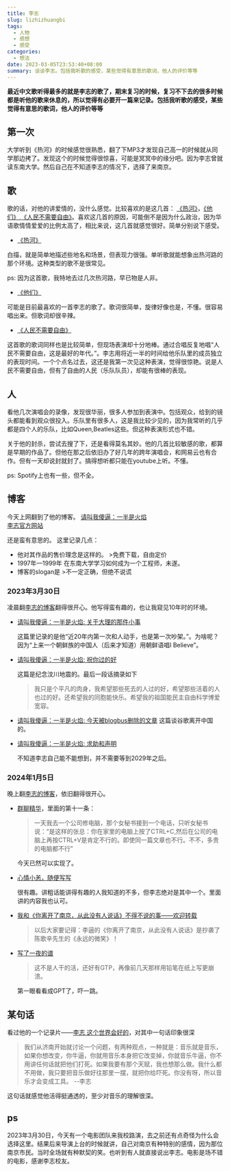 ```yaml
---
title: 李志
slug: lizhizhuangbi
tags:
  - 人物
  - 感想
  - 感受
categories:
  - 想法
date: 2023-03-05T23:53:40+08:00
summary: 谈谈李志。包括我听歌的感受，某些觉得有意思的歌词，他人的评价等等
---
```

**最近中文歌听得最多的就是李志的歌了，期末复习的时候，复习不下去的很多时候都是听他的歌来休息的，所以觉得有必要开一篇来记录。包括我听歌的感受，某些觉得有意思的歌词，他人的评价等等**

## 第一次
大学听到《热河》的时候感觉很熟悉，翻了下MP3才发现自己高一的时候就从同学那边拷了。发现这个的时候觉得很惊喜，可能是冥冥中的缘分吧。因为李志曾就读东南大学。然后自己在不知道李志的情况下，选择了来南京。

## 歌
歌的话，对他的讲爱情的，没什么感觉。比较喜欢的是这几首：
[《热河》](https://www.youtube.com/watch?v=K2QE-FRAP0o&ab_channel=%E6%9D%8E%E5%BF%97Lizhi)，[《他们》](https://www.youtube.com/watch?v=fOHpIDVVYxo&list=RD2n52uYI7eII&index=10&ab_channel=sghgpwt),[《人民不需要自由》](https://www.youtube.com/watch?v=buxL8RZ4gpA&list=RD2n52uYI7eII&index=27&ab_channel=%E8%80%BF%E7%82%8E%E6%97%B6%E9%97%B4)。喜欢这几首的原因，可能倒不是因为什么政治，因为华语歌情情爱爱的比例太高了，相比来说，这几首就感觉很好。简单分别说下感受。

- [《热河》](https://www.youtube.com/watch?v=K2QE-FRAP0o&ab_channel=%E6%9D%8E%E5%BF%97Lizhi)

白描，就是简单地描述些地名和场景，但表现力很强。单听歌就能想象出热河路的那个环境。这种类型的歌不是很常见。

ps: 因为这首歌，我特地去过几次热河路，早已物是人非。

- [《他们》](https://www.youtube.com/watch?v=fOHpIDVVYxo&list=RD2n52uYI7eII&index=10&ab_channel=sghgpwt)
  
可能是目前最喜欢的一首李志的歌了。歌词很简单，旋律好像也是，不懂。很容易唱出来。但歌词却很辛辣。

- [《人民不需要自由》](https://www.youtube.com/watch?v=buxL8RZ4gpA&list=RD2n52uYI7eII&index=27&ab_channel=%E8%80%BF%E7%82%8E%E6%97%B6%E9%97%B4)

这首歌的歌词同样也是比较简单，但现场表演却十分地棒。通过合唱反复地唱“人民不需要自由，这是最好的年代。”。李志用将近一半的时间给他乐队里的成员独立的表现时间。一个个点名过去，这还是我第一次见这种表演，觉得很惊艳。说是人民不需要自由，但有了自由的人民（乐队队员），却能有很棒的表现。

## 人
看他几次演唱会的录像，发现很华丽，很多人参加到表演中。包括观众，给到的镜头都能看到观众很投入。乐队里有很多人，这是我比较少见的，因为我常听的几乎都是四个人的乐队，比如Queen,Beatles这些。但这种表演形式也不错。

关于他的封杀，尝试去搜了下，还是看得莫名其妙。他的几首比较敏感的歌，都算是早期的作品了。但他在那之后依旧办了好几年的跨年演唱会，和网易云也有合作。但有一天却说封就封了。搞得想听都只能在youtube上听。不懂。

ps: Spotify上也有一些，但不全。

## 博客
今天上网翻到了他的博客。
[请叫我傻逼：一半是火焰](http://lizhizhuangbi.blogspot.com/)\
[李志官方网站](https://web.archive.org/web/20130104132323/http://www.lizhizhuangbi.com/)

还是蛮有意思的。
这里记录几点：
- 他对其作品的售价理念是这样的。
      >免费下载，自由定价
- 1997年—1999年 在东南大学学习如何成为一个工程师，未遂。
- 博客的slogan是
      >不一定正确，但绝不说谎
      
### 2023年3月30日
凌晨翻[李志的博客](http://lizhizhuangbi.blogspot.com/)翻得很开心。他写得蛮有趣的，也让我窥见10年时的环境。

- [请叫我傻逼：一半是火焰: 关于大理的那件小事](http://lizhizhuangbi.blogspot.com/2010/05/blog-post_4574.html)

  这篇里记录的是他“近20年内第一次和人动手，也是第一次吵架。”。为啥呢？因为“上来一个朝鲜族的中国人（后来才知道）用朝鲜语唱I Believe”。

- [请叫我傻逼：一半是火焰: 祝你过的好](http://lizhizhuangbi.blogspot.com/2010/05/blog-post_11.html)

  这篇是纪念汶川地震的。最后一段话摘录如下

  > 我只是个平凡的肉身，我希望那些死去的人过的好，希望那些活着的人也过的好。还希望我的同胞能快乐。希望我的祖国能民主自由科学博爱宽容。

- [请叫我傻逼：一半是火焰: 今天被blogbus删除的文章](http://lizhizhuangbi.blogspot.com/2010/03/blogbus.html)
  这篇谈谷歌离开中国的。

- [请叫我傻逼：一半是火焰: 求助和声明](http://lizhizhuangbi.blogspot.com/2009/12/blog-post_31.html)

  不知道李志自己能不能想到，并不需要等到2029年之后。

### 2024年1月5日
晚上翻[李志的博客](http://lizhizhuangbi.blogspot.com/)，依旧翻得很开心。
- [群聊精华](https://lizhizhuangbi.blogspot.com/2009/07/blog-post_8771.html)，里面的第十一条：
  > 一天我去一个公司修电脑，那个女秘书接到一个电话，只听女秘书说：“是这样的张总：你在家里的电脑上按了CTRL+C,然后在公司的电脑上再按CTRL+V是肯定不行的。即使同一篇文章也不行。不不，多贵的电脑都不行”

  今天已然可以实现了。
- [心情小恙，随便写写](https://lizhizhuangbi.blogspot.com/2009/07/blog-post_80.html)
  
  很有趣。讲粗话能讲得有趣的人我知道的不多，但李志绝对是其中一个。里面讲的内容我也认可。
- [我和《你离开了南京，从此没有人说话》不得不说的事——欢迎转载](https://lizhizhuangbi.blogspot.com/2009/06/blog-post_08.html)
  
  >以后大家要记得：李逼的《你离开了南京，从此没有人说话》是抄袭了陈歌辛先生的《永远的微笑》！
- [写了一夜的谱](https://lizhizhuangbi.blogspot.com/2009/05/blog-post_07.html)
  >这不是人干的活，还好有GTP，再像前几天那样用铅笔在纸上写更崩溃。

  第一眼看看成GPT了，吓一跳。
## 某句话
  看过他的一个记录片——[李志 这个世界会好的](https://youtu.be/l97xzUFM2c8)，对其中一句话印象很深
   > 我们从济南开始就讨论一个问题，有两种观点，一种就是：音乐就是音乐，如果你想改变，你牛逼，你就用音乐本身把它改变掉，你就音乐牛逼，你不用讲任何话就把他们打死。如果我要有那个天赋，我也想那么做。我什么都不用做，我只要把音乐做好往那里一摆，就把你给吓死。你没有呀，所以音乐才会变成工具。      --李志
   
   这句话就感觉他活得挺通透的，至少对音乐的理解很深。

## ps
2023年3月30日，今天有一个电影团队来我校路演，去之前还有点奇怪为什么会选择这里。结果后来导演上台的时候就讲，自己对南京有种特别的感情，因为那位南京市民。当时全场就有种默契的笑。也听到有人就直接说出李志。电影是场不错的电影，感谢李志校友。
